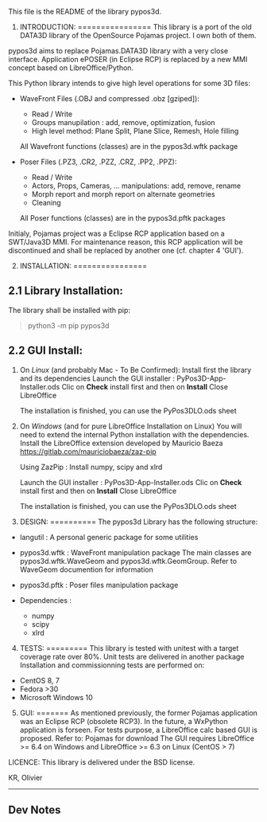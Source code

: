 This file is the README of the library pypos3d.

1) INTRODUCTION:
================
This library is a port of the old DATA3D library of the OpenSource Pojamas project.
I own both of them.

pypos3d aims to replace Pojamas.DATA3D library with a very close interface.
Application ePOSER (in Eclipse RCP) is replaced by a new MMI concept based on 
LibreOffice/Python.

This Python library intends to give high level operations for some 3D files:
- WaveFront Files (.OBJ and compressed .obz [gziped]): 
  * Read / Write
  * Groups manupilation : add, remove, optimization, fusion
  * High level method:
    Plane Split, Plane Slice, Remesh, Hole filling

  All Wavefront functions (classes) are in the pypos3d.wftk package

- Poser Files (.PZ3, .CR2, .PZZ, .CRZ, .PP2, .PPZ):
  * Read / Write
  * Actors, Props, Cameras, ... manipulations: add, remove, rename
  * Morph report and morph report on alternate geometries
  * Cleaning
  
  All Poser functions (classes) are in the pypos3d.pftk packages

Initialy, Pojamas project was a Eclipse RCP application based on a SWT/Java3D MMI. 
For maintenance reason, this RCP application will be discontinued and shall be replaced
by another one (cf. chapter 4 'GUI').

2) INSTALLATION:
================

2.1 Library Installation:
-------------------------
The library shall be installed with pip:
> python3 -m pip pypos3d

2.2 GUI Install:
----------------
  1. On _Linux_ (and probably Mac - To Be Confirmed):
     Install first the library and its dependencies
     Launch the GUI installer : PyPos3D-App-Installer.ods
     Clic on **Check** install first and then on **Install**
     Close LibreOffice

     The installation is finished, you can use the PyPos3DLO.ods sheet

  2. On _Windows_ (and for pure LibreOffice Installation on Linux)
     You will need to extend the internal Python installation with the dependencies.
     Install the LibreOffice extension developed by Mauricio Baeza 
     https://gitlab.com/mauriciobaeza/zaz-pip
    
     Using ZazPip : Install numpy, scipy and xlrd

     Launch the GUI installer : PyPos3D-App-Installer.ods
     Clic on **Check** install first and then on **Install**
     Close LibreOffice

     The installation is finished, you can use the PyPos3DLO.ods sheet

3) DESIGN:
==========
The pypos3d Library has the following structure:
  * langutil : A personal generic package for some utilities
  * pypos3d.wftk : WaveFront manipulation package
    The main classes are pypos3d.wftk.WaveGeom and pypos3d.wftk.GeomGroup.
    Refer to WaveGeom documention for information

  * pypos3d.pftk : Poser files manipulation package

  * Dependencies :
    - numpy
    - scipy
    - xlrd

4) TESTS:
=========
This library is tested with unitest with a target coverage rate over 80%.
Unit tests are delivered in another package
Installation and commissionning tests are performed on:
- CentOS 8, 7
- Fedora >30
- Microsoft Windows 10 

5) GUI:
=======
As mentioned previously, the former Pojamas application was an Eclipse RCP (obsolete RCP3).
In the future, a WxPython application is forseen.
For tests purpose, a LibreOffice calc based GUI is proposed.
Refer to: Pojamas for download
The GUI requires LibreOffice >= 6.4 on Windows and LibreOffice >= 6.3 on Linux (CentOS > 7)

LICENCE:
This library is delivered under the BSD license.


KR, Olivier

--------------------------------------------------------------------------
Dev Notes
--------------------------------------------------------------------------




